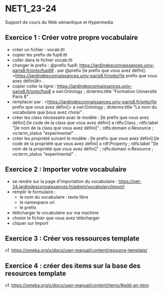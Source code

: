 # NET1_23-24
Support de cours du Web sémantique et Hypermedia

## Exercice 1 : Créer votre propre vocabulaire
- créer un fichier : vocab.ttl
- copier les prefix de fup8.ttl
- coller dans le fichier vocab.ttl
- changer le prefix : @prefix fup8: <https://jardindesconnaissances.univ-paris8.fr/onto/fup8#> .
par @prefix [le prefix que vous avez défini]: <https://jardindesconnaissances.univ-paris8.fr/onto/[le prefix que vous avez défini]#> .
- copier coller la ligne : <https://jardindesconnaissances.univ-paris8.fr/onto/fup8> a owl:Ontology ;
    dcterms:title "Formation Université Paris 8" .
- remplacer par : <https://jardindesconnaissances.univ-paris8.fr/onto/[le prefix que vous avez défini]> a owl:Ontology ;
    dcterms:title "Le nom du vocabulaire que bous avez choisi" .
- créer les class nécessaire avac le modèle :
  [le prefix que vous avez défini]:[le code de la class que vous avez défini] a rdfs:Class ;
    rdfs:label "[le nom de la class que vous avez défini]" ;
    rdfs:domain o:Resource ;
    vs:term_status "experimental" .
- créer les propriété suivant le modèle :
  [le prefix que vous avez défini]:[le code de la propriété que vous avez défini] a rdf:Property ;
    rdfs:label "[le nom de la propriété que vous avez défini]" ;
    rdfs:domain o:Resource ;
    vs:term_status "experimental" .

## Exercice 2 : Importer votre vocabulaire
- se rendre sur la page d'importation du vocabulaire : https://net-24.jardindesconnaissances.fr/admin/vocabulary/import
- remplir le formulaire :
    - le nom du vocabulaire : texte libre
    - le namespace uri
    - le prefix
- télécharger le vocabulaire sur ma machine
- choisir le fichier que vous avez télécharger
- cliquer sur Import

## Exercice 3 : Créer vos ressources template
cf. https://omeka.org/s/docs/user-manual/content/resource-template/

## Exercice 4 : créer des items sur la base des resources template
cf. https://omeka.org/s/docs/user-manual/content/items/#add-an-item


